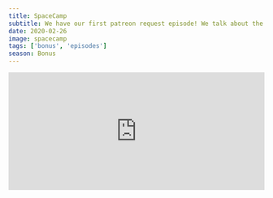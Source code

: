 ```yaml
---
title: SpaceCamp
subtitle: We have our first patreon request episode! We talk about the 80s kids film, SpaceCamp. This allow us to go into tangents about the Challenger, Rob's NASA experience and Joaquin Phoenix's childhood cult.
date: 2020-02-26
image: spacecamp
tags: ['bonus', 'episodes']
season: Bonus
---
```

<iframe src="https://open.spotify.com/embed-podcast/episode/2WDN6tjYSUbj5gigCada0t" width="100%" height="232" frameborder="0" allowtransparency="true" allow="encrypted-media"></iframe>